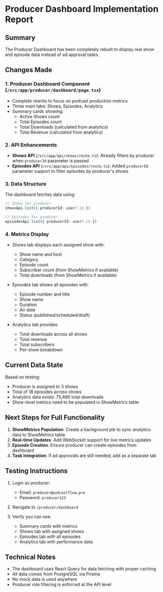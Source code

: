 # Producer Dashboard Implementation Report

## Summary
The Producer Dashboard has been completely rebuilt to display real show and episode data instead of ad approval tasks.

## Changes Made

### 1. **Producer Dashboard Component** (`/src/app/producer/dashboard/page.tsx`)
- Complete rewrite to focus on podcast production metrics
- Three main tabs: Shows, Episodes, Analytics
- Summary cards showing:
  - Active Shows count
  - Total Episodes count
  - Total Downloads (calculated from analytics)
  - Total Revenue (calculated from analytics)

### 2. **API Enhancements**
- **Shows API** (`/src/app/api/shows/route.ts`): Already filters by producer when `producerId` parameter is passed
- **Episodes API** (`/src/app/api/episodes/route.ts`): Added `producerId` parameter support to filter episodes by producer's shows

### 3. **Data Structure**
The dashboard fetches data using:
```typescript
// Shows for producer
showsApi.list({ producerId: user?.id })

// Episodes for producer
episodesApi.list({ producerId: user?.id })
```

### 4. **Metrics Display**
- Shows tab displays each assigned show with:
  - Show name and host
  - Category
  - Episode count
  - Subscriber count (from ShowMetrics if available)
  - Total downloads (from ShowMetrics if available)
  
- Episodes tab shows all episodes with:
  - Episode number and title
  - Show name
  - Duration
  - Air date
  - Status (published/scheduled/draft)
  
- Analytics tab provides:
  - Total downloads across all shows
  - Total revenue
  - Total subscribers
  - Per-show breakdown

## Current Data State
Based on testing:
- Producer is assigned to 3 shows
- Total of 18 episodes across shows
- Analytics data exists: 75,480 total downloads
- Show-level metrics need to be populated in ShowMetrics table

## Next Steps for Full Functionality
1. **ShowMetrics Population**: Create a background job to sync analytics data to ShowMetrics table
2. **Real-time Updates**: Add WebSocket support for live metrics updates
3. **Episode Creation**: Ensure producer can create episodes from dashboard
4. **Task Integration**: If ad approvals are still needed, add as a separate tab

## Testing Instructions
1. Login as producer:
   - Email: `producer@podcastflow.pro`
   - Password: `producer123`

2. Navigate to `/producer/dashboard`

3. Verify you can see:
   - Summary cards with metrics
   - Shows tab with assigned shows
   - Episodes tab with all episodes
   - Analytics tab with performance data

## Technical Notes
- The dashboard uses React Query for data fetching with proper caching
- All data comes from PostgreSQL via Prisma
- No mock data is used anywhere
- Producer role filtering is enforced at the API level